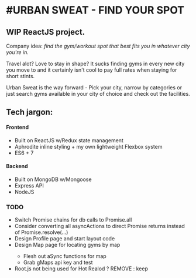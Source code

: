 <h1>#URBAN SWEAT - FIND YOUR SPOT</h1>

<h2>WIP ReactJS project.</h2>

Company idea: <i> find the gym/workout spot that best fits you in whatever city you're in.</i>

Travel alot? Love to stay in shape? It sucks finding gyms in every new city you move to and it certainly isn't cool to pay full rates when staying for short stints.

Urban Sweat is the way forward - Pick your city, narrow by categories or just search gyms available in your city of choice and check out the facilities.

<h2>Tech jargon:</h2>
<h4>Frontend</h4>
<ul>
  <li>Built on ReactJS w/Redux state management</li>
  <li>Aphrodite inline styling + my own lightweight Flexbox system</li>
  <li>ES6 + 7</li>
</ul>
<h4>Backend</h4>
<ul>
  <li>Built on MongoDB w/Mongoose</li>
  <li>Express API</li>
  <li>NodeJS</li>
</ul>


<h3> TODO </h3>
<ul>
<li>Switch Promise chains for db calls to Promise.all</li>
<li>Consider converting all asyncActions to direct Promise returns instead of Promise.resolve(...)</li>
<li>Design Profile page and start layout code</li>
<li>Design Map page for locating gyms by map</li>
  <ul>
    <li>Flesh out aSync functions for map</li>
    <li>Grab gMaps api key and test</li>
  </ul>
  <li>Root.js not being used for Hot Realod ? REMOVE : keep </li>  
</ul>
